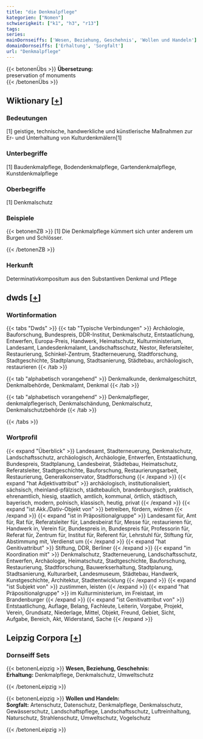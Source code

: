 ```yaml
---
title: "die Denkmalpflege"
kategorien: ["Nomen"]
schwierigkeit: ["k1", "h3", "r13"]
tags:
series:
mainDornseiffs: ['Wesen, Beziehung, Geschehnis', 'Wollen und Handeln']
domainDornseiffs: ['Erhaltung', 'Sorgfalt']
url: "Denkmalpflege"
---
```


{{< betonenÜbs >}}
**Übersetzung:**  
preservation of monuments  
{{< /betonenÜbs >}}

## Wiktionary [[+](https://de.wiktionary.org/wiki/Denkmalpflege)]

### Bedeutungen
[1] geistige, technische, handwerkliche und künstlerische Maßnahmen zur Er- und Unterhaltung von Kulturdenkmälern[1]  

### Unterbegriffe
[1] Baudenkmalpflege, Bodendenkmalpflege, Gartendenkmalpflege, Kunstdenkmalpflege  

### Oberbegriffe
[1] Denkmalschutz  

### Beispiele
{{< betonenZB >}}
[1] Die Denkmalpflege kümmert sich unter anderem um Burgen und Schlösser.  

{{< /betonenZB >}}
### Herkunft
Determinativkompositum aus den Substantiven Denkmal und Pflege  



## dwds [[+](https://www.dwds.de/wb/Denkmalpflege)]

### Wortinformation
{{< tabs "Dwds" >}}
{{< tab "Typische Verbindungen" >}}
Archäologie, Bauforschung, Bundespreis, DDR-Institut, Denkmalschutz, Entstaatlichung, Entwerfen, Europa-Preis, Handwerk, Heimatschutz, Kulturministerium, Landesamt, Landesdenkmalamt, Landschaftsschutz, Nestor, Referatsleiter, Restaurierung, Schinkel-Zentrum, Stadterneuerung, Stadtforschung, Stadtgeschichte, Stadtplanung, Stadtsanierung, Städtebau, archäologisch, restaurieren
{{< /tab >}}

{{< tab "alphabetisch vorangehend" >}}
Denkmalkunde, denkmalgeschützt, Denkmalbehörde, Denkmalamt, Denkmal
{{< /tab >}}

{{< tab "alphabetisch vorangehend" >}}
Denkmalpfleger, denkmalpflegerisch, Denkmalschändung, Denkmalschutz, Denkmalschutzbehörde
{{< /tab >}}

{{< /tabs >}}

### Wortprofil
{{< expand "Überblick" >}} Landesamt, Stadterneuerung, Denkmalschutz, Landschaftsschutz, archäologisch, Archäologie, Entwerfen, Entstaatlichung, Bundespreis, Stadtplanung, Landesbeirat, Städtebau, Heimatschutz, Referatsleiter, Stadtgeschichte, Bauforschung, Restaurierungsarbeit, Restaurierung, Generalkonservator, Stadtforschung {{< /expand >}}
{{< expand "hat Adjektivattribut" >}} archäologisch, institutionalisiert, sächsisch, rheinland-pfälzisch, städtebaulich, brandenburgisch, praktisch, ehrenamtlich, hiesig, staatlich, amtlich, kommunal, örtlich, städtisch, bayerisch, modern, polnisch, klassisch, heutig, privat {{< /expand >}}
{{< expand "ist Akk./Dativ-Objekt von" >}} betreiben, fördern, widmen {{< /expand >}}
{{< expand "ist in Präpositionalgruppe" >}} Landesamt für, Amt für, Rat für, Referatsleiter für, Landesbeirat für, Messe für, restaurieren für, Handwerk in, Verein für, Bundespreis in, Bundespreis für, Professorin für, Referat für, Zentrum für, Institut für, Referent für, Lehrstuhl für, Stiftung für, Abstimmung mit, Verdienst um {{< /expand >}}
{{< expand "hat Genitivattribut" >}} Stiftung, DDR, Berliner {{< /expand >}}
{{< expand "in Koordination mit" >}} Denkmalschutz, Stadterneuerung, Landschaftsschutz, Entwerfen, Archäologie, Heimatschutz, Stadtgeschichte, Bauforschung, Restaurierung, Stadtforschung, Bauwerkserhaltung, Stadtplanung, Stadtsanierung, Kulturarbeit, Landesmuseum, Städtebau, Handwerk, Kunstgeschichte, Architektur, Stadtentwicklung {{< /expand >}}
{{< expand "ist Subjekt von" >}} zustimmen, leisten {{< /expand >}}
{{< expand "hat Präpositionalgruppe" >}} im Kulturministerium, im Freistaat, im Brandenburger {{< /expand >}}
{{< expand "ist Genitivattribut von" >}} Entstaatlichung, Auflage, Belang, Fachleute, Leiterin, Vorgabe, Projekt, Verein, Grundsatz, Niederlage, Mittel, Objekt, Freund, Gebiet, Sicht, Aufgabe, Bereich, Akt, Widerstand, Sache {{< /expand >}}

## Leipzig Corpora [[+](https://corpora.uni-leipzig.de/en/res?word=Denkmalpflege&corpusId=deu_newscrawl-public_2018)]

### Dornseiff Sets
{{< betonenLeipzig >}}
**Wesen, Beziehung, Geschehnis:**  
**Erhaltung:** Denkmalpflege, Denkmalschutz, Umweltschutz  

{{< /betonenLeipzig >}}


{{< betonenLeipzig >}}
**Wollen und Handeln:**  
**Sorgfalt:** Artenschutz, Datenschutz, Denkmalpflege, Denkmalsschutz, Gewässerschutz, Landschaftspflege, Landschaftsschutz, Luftreinhaltung, Naturschutz, Strahlenschutz, Umweltschutz, Vogelschutz  

{{< /betonenLeipzig >}}
